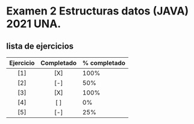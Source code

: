 # Examen 2 Estructuras datos (JAVA) 2021 UNA.

## lista de ejercicios

| Ejercicio | Completado | % completado |
| :-------: | :--------: | ------------ |
|    [1]    |    [X]     | 100%         |
|    [2]    |    [-]     | 50%          |
|    [3]    |    [X]     | 100%         |
|    [4]    |    [ ]     | 0%           |
|    [5]    |    [-]     | 25%          |